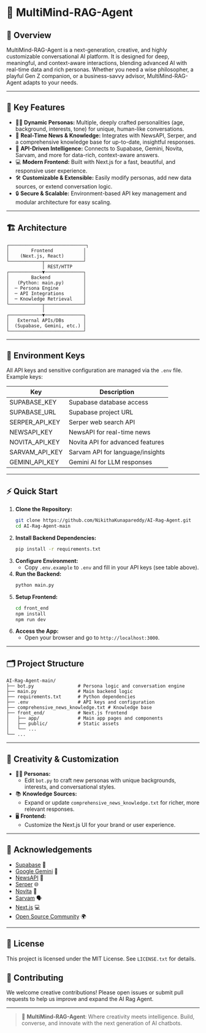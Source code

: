 
# 🤖 MultiMind-RAG-Agent

## 🌟 Overview
MultiMind-RAG-Agent is a next-generation, creative, and highly customizable conversational AI platform. It is designed for deep, meaningful, and context-aware interactions, blending advanced AI with real-time data and rich personas. Whether you need a wise philosopher, a playful Gen Z companion, or a business-savvy advisor, MultiMind-RAG-Agent adapts to your needs.

---

## 🚀 Key Features
- 🧑‍🎤 **Dynamic Personas:** Multiple, deeply crafted personalities (age, background, interests, tone) for unique, human-like conversations.
- 📰 **Real-Time News & Knowledge:** Integrates with NewsAPI, Serper, and a comprehensive knowledge base for up-to-date, insightful responses.
- 🧠 **API-Driven Intelligence:** Connects to Supabase, Gemini, Novita, Sarvam, and more for data-rich, context-aware answers.
- 💻 **Modern Frontend:** Built with Next.js for a fast, beautiful, and responsive user experience.
- 🛠️ **Customizable & Extensible:** Easily modify personas, add new data sources, or extend conversation logic.
- 🔒 **Secure & Scalable:** Environment-based API key management and modular architecture for easy scaling.

---

## 🏗️ Architecture
```
┌────────────────────────────┐
│        Frontend           │
│    (Next.js, React)       │
└────────────┬──────────────┘
             │ REST/HTTP
┌────────────▼──────────────┐
│        Backend            │
│   (Python: main.py)       │
│  ─ Persona Engine         │
│  ─ API Integrations       │
│  ─ Knowledge Retrieval    │
└────────────┬──────────────┘
             │
┌────────────▼──────────────┐
│   External APIs/DBs       │
│  (Supabase, Gemini, etc.) │
└───────────────────────────┘
```

---

## 🔑 Environment Keys
All API keys and sensitive configuration are managed via the `.env` file. Example keys:

| Key                | Description                        |
|--------------------|------------------------------------|
| SUPABASE_KEY       | Supabase database access           |
| SUPABASE_URL       | Supabase project URL               |
| SERPER_API_KEY     | Serper web search API              |
| NEWSAPI_KEY        | NewsAPI for real-time news         |
| NOVITA_API_KEY     | Novita API for advanced features   |
| SARVAM_API_KEY     | Sarvam API for language/insights   |
| GEMINI_API_KEY     | Gemini AI for LLM responses        |

---

## ⚡ Quick Start
1. **Clone the Repository:**
   ```sh
   git clone https://github.com/NikithaKunapareddy/AI-Rag-Agent.git
   cd AI-Rag-Agent-main
   ```
2. **Install Backend Dependencies:**
   ```sh
   pip install -r requirements.txt
   ```
3. **Configure Environment:**
   - Copy `.env.example` to `.env` and fill in your API keys (see table above).
4. **Run the Backend:**
   ```sh
   python main.py
   ```
5. **Setup Frontend:**
   ```sh
   cd front_end
   npm install
   npm run dev
   ```
6. **Access the App:**
   - Open your browser and go to `http://localhost:3000`.

---

## 🗂️ Project Structure
```
AI-Rag-Agent-main/
├── bot.py                # Persona logic and conversation engine
├── main.py               # Main backend logic
├── requirements.txt      # Python dependencies
├── .env                  # API keys and configuration
├── comprehensive_news_knowledge.txt # Knowledge base
├── front_end/            # Next.js frontend
│   ├── app/              # Main app pages and components
│   ├── public/           # Static assets
│   └── ...
└── ...
```

---

## 🎨 Creativity & Customization
- 🧑‍🎤 **Personas:**
  - Edit `bot.py` to craft new personas with unique backgrounds, interests, and conversational styles.
- 📚 **Knowledge Sources:**
  - Expand or update `comprehensive_news_knowledge.txt` for richer, more relevant responses.
- 🖥️ **Frontend:**
  - Customize the Next.js UI for your brand or user experience.

---

## 🙏 Acknowledgements
- [Supabase](https://supabase.com/) 🚀
- [Google Gemini](https://ai.google.dev/gemini-api) 🤖
- [NewsAPI](https://newsapi.org/) 📰
- [Serper](https://serper.dev/) 🌐
- [Novita](https://novita.ai/) 🧠
- [Sarvam](https://sarvam.ai/) 🗣️
- [Next.js](https://nextjs.org/) 💻
- [Open Source Community](https://github.com/) 🌍

---

## 📄 License
This project is licensed under the MIT License. See `LICENSE.txt` for details.

## 🤝 Contributing
We welcome creative contributions! Please open issues or submit pull requests to help us improve and expand the AI Rag Agent.

---

> 🤖 **MultiMind-RAG-Agent**: Where creativity meets intelligence. Build, converse, and innovate with the next generation of AI chatbots.
